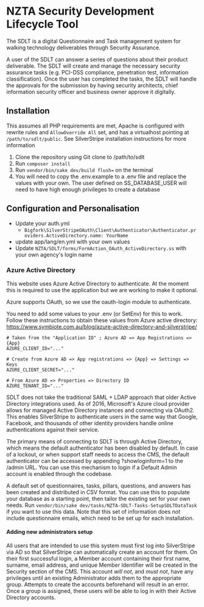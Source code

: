 # NZTA Security Development Lifecycle Tool
The SDLT is a digital Questionnaire and Task management system for walking technology deliverables through Security Assurance.

A user of the SDLT can answer a series of questions about their product deliverable. The SDLT will create and manage the necessary security assurance tasks (e.g. PCI-DSS compliance, penetration test, information classification). Once the user has completed the tasks, the SDLT will handle the approvals for the submission by having security architects, chief information security officer and business owner approve it digitally.

## Installation
This assumes all PHP requirements are met, Apache is configured with rewrite rules and `AllowOverride All` set, and has a virtualhost pointing at `/path/to/sdlt/public`. See SilverStripe installation instructions for more information

1. Clone the repository using Git clone to /path/to/sdlt
2. Run `composer install`
3. Run `vendor/bin/sake dev/build flush=` on the terminal
4. You will need to copy the .env.example to a .env file and replace the values with your own. The user defined on SS_DATABASE_USER will need to have high enough privileges to create a database

## Configuration and Personalisation

* Update your auth.yml
    * `Bigfork\SilverStripeOAuth\Client\Authenticator\Authenticator.providers.ActiveDirectory.name: YourName`
* update app/lang/en.yml with your own values
* Update `NZTA/SDLT/forms/FormAction_OAuth_ActiveDirectory.ss` with your own agency's login name

### Azure Active Directory
This website uses Azure Active Directory to authenticate. At the moment this is required to use the application but we are working to make it optional.

Azure supports OAuth,  so we use the oauth-login module to authenticate.

You need to add some values to your .env (or SetEnv) for this to work. Follow 
these instructions to obtain these values from Azure active directory:
https://www.symbiote.com.au/blog/azure-active-directory-and-silverstripe/

```
# Taken from the "Application ID" ; Azure AD => App Registrations => {App}
AZURE_CLIENT_ID="..."

# Create from Azure AD => App registrations => {App} => Settings => Keys
AZURE_CLIENT_SECRET="..."

# From Azure AD => Properties => Directory ID
AZURE_TENANT_ID="..."
```

SDLT does not take the traditional SAML + LDAP approach that older Active Directory integrations used. As of 2016, Microsoft's Azure cloud provider allows for managed Active Directory instances and connecting via OAuth2. This enables SilverStripe to authenticate users in the same way that Google, Facebook, and thousands of other identity providers handle online authentications against their service. 

The primary means of connecting to SDLT is through Active Directory, which means the default authenticator has been disabled by default. In case of a lockout, or when support staff needs to access the CMS, the default authenticator can be accessed by appending ?showloginform=1 to the /admin URL. You can use this mechanism to login if a Default Admin account is enabled through the codebase.

A default set of questionnaires, tasks, pillars, questions, and answers has been created and distributed in CSV format. You can use this to populate your database as a starting point, then tailor the existing set for your own needs.  Run `vendor/bin/sake dev/tasks/NZTA-SDLT-Tasks-SetupSDLTDataTask` if you want to use this data. Note that this set of information does _not_ include questionnaire emails, which need to be set up for each installation.

#### Adding new administrators setup
All users that are intended to use this system must first log into SilverStripe via AD so that SilverStripe can automatically create an account for them. On their first successful login, a Member account containing their first name, surname, email address, and unique Member Identifier will be created in the Security section of the CMS. This account *will not*, and *must not*, have any privileges until an existing Administrator adds them to the appropriate group. Attempts to create the accounts beforehand will result in an error. Once a group is assigned, these users will be able to log in with their Active Directory accounts.
